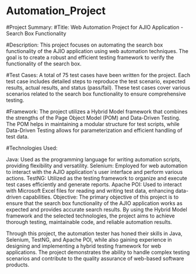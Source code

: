 # Automation_Project
#Project Summary:
#Title: Web Automation Project for AJIO Application - Search Box Functionality

#Description:
This project focuses on automating the search box functionality of the AJIO application using web automation techniques. The goal is to create a robust and efficient testing framework to verify the functionality of the search box.

#Test Cases:
A total of 75 test cases have been written for the project. Each test case includes detailed steps to reproduce the test scenario, expected results, actual results, and status (pass/fail). These test cases cover various scenarios related to the search box functionality to ensure comprehensive testing.

#Framework:
The project utilizes a Hybrid Model framework that combines the strengths of the Page Object Model (POM) and Data-Driven Testing. The POM helps in maintaining a modular structure for test scripts, while Data-Driven Testing allows for parameterization and efficient handling of test data.

#Technologies Used:

Java: Used as the programming language for writing automation scripts, providing flexibility and versatility.
Selenium: Employed for web automation to interact with the AJIO application's user interface and perform various actions.
TestNG: Utilized as the testing framework to organize and execute test cases efficiently and generate reports.
Apache POI: Used to interact with Microsoft Excel files for reading and writing test data, enhancing data-driven capabilities.
Objective:
The primary objective of this project is to ensure that the search box functionality of the AJIO application works as expected and provides accurate search results. By using the Hybrid Model framework and the selected technologies, the project aims to achieve thorough testing, maintainable code, and reliable automation results.

Through this project, the automation tester has honed their skills in Java, Selenium, TestNG, and Apache POI, while also gaining experience in designing and implementing a hybrid testing framework for web applications. The project demonstrates the ability to handle complex testing scenarios and contribute to the quality assurance of web-based software products.






